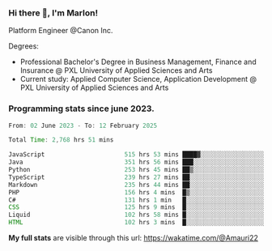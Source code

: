 
### Hi there 👋, I'm Marlon!

Platform Engineer @Canon Inc.

Degrees: 
- Professional Bachelor's Degree in Business Management, Finance and Insurance @ PXL University of Applied Sciences and Arts
- Current study: Applied Computer Science, Application Development @ PXL University of Applied Sciences and Arts

### Programming stats since june 2023.
<!--START_SECTION:waka-->

```java
From: 02 June 2023 - To: 12 February 2025

Total Time: 2,768 hrs 51 mins

JavaScript                      515 hrs 53 mins ████▓░░░░░░░░░░░░░░░░░░░░   18.23 %
Java                            351 hrs 56 mins ███░░░░░░░░░░░░░░░░░░░░░░   12.44 %
Python                          253 hrs 45 mins ██▒░░░░░░░░░░░░░░░░░░░░░░   08.97 %
TypeScript                      239 hrs 27 mins ██░░░░░░░░░░░░░░░░░░░░░░░   08.46 %
Markdown                        235 hrs 44 mins ██░░░░░░░░░░░░░░░░░░░░░░░   08.33 %
PHP                             156 hrs 4 mins  █▒░░░░░░░░░░░░░░░░░░░░░░░   05.52 %
C#                              131 hrs 1 min   █░░░░░░░░░░░░░░░░░░░░░░░░   04.63 %
CSS                             125 hrs 9 mins  █░░░░░░░░░░░░░░░░░░░░░░░░   04.42 %
Liquid                          102 hrs 58 mins █░░░░░░░░░░░░░░░░░░░░░░░░   03.64 %
HTML                            102 hrs 3 mins  █░░░░░░░░░░░░░░░░░░░░░░░░   03.61 %
```

<!--END_SECTION:waka-->
**My full stats** are visible through this url: https://wakatime.com/@Amauri22
